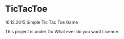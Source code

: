 # TicTacToe 

16.12.2015
Simple Tic Tac Toe Game

This project is under Do What ever do you want Licence.
